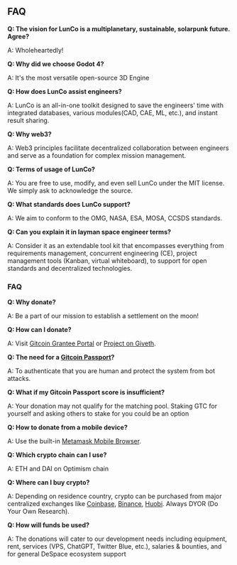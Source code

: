 ## FAQ

**Q: The vision for LunCo is a multiplanetary, sustainable, solarpunk future. Agree?**

A: Wholeheartedly!

**Q: Why did we choose Godot 4?**

A: It's the most versatile open-source 3D Engine

**Q: How does LunCo assist engineers?**

A: LunCo is an all-in-one toolkit designed to save the engineers' time with integrated databases, various modules(CAD, CAE, ML, etc.), and instant result sharing.

**Q: Why web3?**

A: Web3 principles facilitate decentralized collaboration between engineers and serve as a foundation for complex mission management.

**Q: Terms of usage of LunCo?**

A: You are free to use, modify, and even sell LunCo under the MIT license. We simply ask to acknowledge the source.

**Q: What standards does LunCo support?**

A: We aim to conform to the OMG, NASA, ESA, MOSA, CCSDS standards.

**Q: Can you explain it in layman space engineer terms?**

A: Consider it as an extendable tool kit that encompasses everything from requirements management, concurrent engineering (CE), project management tools (Kanban, virtual whiteboard), to support for open standards and decentralized technologies.

### FAQ

**Q: Why donate?**

A: Be a part of our mission to establish a settlement on the moon!

**Q: How can I donate?**

A: Visit [Gitcoin Grantee Portal](https://gitcoin.notion.site/Gitcoin-Grantee-Portal-6adfc92627474bd48a5dfcd1e8438d20) or [Project on Giveth](https://giveth.io/project/lunco-a-full-cycle-space-operations-sim-tool).

**Q: The need for a [Gitcoin Passport](https://passport.gitcoin.co/)?**

A: To authenticate that you are human and protect the system from bot attacks.

**Q: What if my Gitcoin Passport score is insufficient?**

A: Your donation may not qualify for the matching pool. Staking GTC for yourself and asking others to stake for you could be an option

**Q: How to donate from a mobile device?**

A: Use the built-in [Metamask Mobile Browser](https://support.metamask.io/hc/en-us/articles/6356387482523-How-to-use-the-MetaMask-Mobile-Browser).

**Q: Which crypto chain can I use?**

A: ETH and DAI on Optimism chain

**Q: Where can I buy crypto?**

A: Depending on residence country, crypto can be purchased from major centralized exchanges like [Coinbase](https://www.coinbase.com/), [Binance](https://binance.com/), [Huobi](https://www.huobi.com/). Always DYOR (Do Your Own Research).

**Q: How will funds be used?**

A: The donations will cater to our development needs including equipment, rent, services (VPS, ChatGPT, Twitter Blue, etc.), salaries & bounties, and for general DeSpace ecosystem support